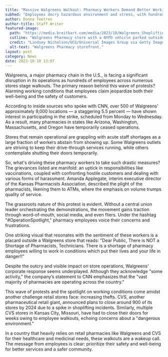 ```yaml
---
title: "Massive Walgreens Walkout: Pharmacy Workers Demand Better Working Conditions"
subhed: "Employees decry hazardous environment and stress, with hundreds of stores affected nationwide."
author: Donna Teetree
author-title: Staff Writer
featured-image: 
  path: "https://media.breitbart.com/media/2023/10/Walgreens_Shoplifting_NYPD-car-640x480.jpg"
  cutline: "Walgreens Pharmacy store with a NYPD vehicle parked outside."
  credit: "Lindsey Nicholson/UCG/Universal Images Group via Getty Images"
  alt-text: "Walgreens Pharmacy storefront."
layout: post
category: News
date: 2023-10-10 13:07
---
```


Walgreens, a major pharmacy chain in the U.S., is facing a significant disruption in its operations as hundreds of employees across numerous stores stage walkouts. The primary reason behind this wave of protests? Alarming working conditions that employees claim jeopardize both their well-being and the safety of customers.

According to inside sources who spoke with CNN, over 500 of Walgreens' approximately 9,000 locations — a staggering 5.5 percent — have shown interest in participating in the strike, scheduled from Monday to Wednesday. As a result, many pharmacies in states like Arizona, Washington, Massachusetts, and Oregon have temporarily ceased operations.

Stores that remain operational are grappling with acute staff shortages as a large fraction of workers abstain from showing up. Some Walgreens outlets are striving to keep their drive-through services running, while others contemplate shutting their doors temporarily.

So, what's driving these pharmacy workers to take such drastic measures? The grievances listed are manifold: an uptick in responsibilities like vaccinations, coupled with confronting hostile customers and dealing with various forms of harassment. Amanda Applegate, interim executive director of the Kansas Pharmacists Association, described the plight of the pharmacists, likening them to ATMs, where the emphasis on volume trumps quality of service. 

The grassroots nature of this protest is evident. Without a central union leader orchestrating the demonstrations, the movement gains traction through word-of-mouth, social media, and even fliers. Under the hashtag "#OperationSpotlight," pharmacy employees voice their concerns and frustrations.

One striking visual that resonates with the sentiment of these workers is a placard outside a Walgreens store that reads: "Dear Public, There is NOT a Shortage of Pharmacists, Technicians. There is a shortage of pharmacy employees willing to work in conditions which put their lives and your life in danger!!”

Despite the outcry and visible impact on store operations, Walgreens' corporate response seems underplayed. Although they acknowledge "some activity," the company’s statement to CNN emphasizes that the "vast majority of pharmacies are operating across the country."

This wave of protests and the spotlight on working conditions come amidst another challenge retail stores face: increasing thefts. CVS, another pharmaceutical retail giant, announced plans to close around 900 of its stores by 2024 due to a spike in shoplifting incidents. Similarly, multiple CVS stores in Kansas City, Missouri, have had to close their doors for weeks owing to employee walkouts, echoing concerns about a "dangerous environment."

In a country that heavily relies on retail pharmacies like Walgreens and CVS for their healthcare and medicinal needs, these walkouts are a wakeup call. The message from employees is clear: prioritize their safety and well-being for better services and a safer community.
